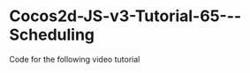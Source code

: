 Cocos2d-JS-v3-Tutorial-65---Scheduling
======================================

Code for the following video tutorial 
